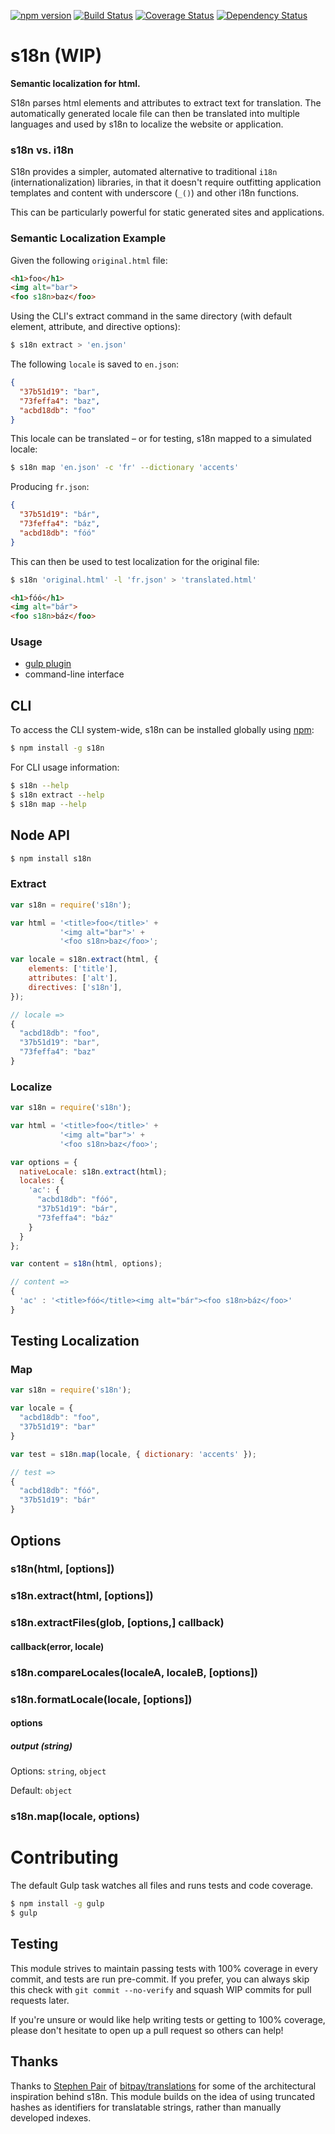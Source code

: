 [![npm version](https://badge.fury.io/js/s18n.svg)](https://www.npmjs.com/package/s18n) [![Build Status](https://travis-ci.org/bitjson/s18n.svg)](https://travis-ci.org/bitjson/s18n) [![Coverage Status](https://coveralls.io/repos/bitjson/s18n/badge.svg)](https://coveralls.io/r/bitjson/s18n) [![Dependency Status](https://david-dm.org/bitjson/s18n.svg)](https://david-dm.org/bitjson/s18n)

s18n (WIP)
==========

**Semantic localization for html.**

S18n parses html elements and attributes to extract text for translation. The automatically generated locale file can then be translated into multiple languages and used by s18n to localize the website or application.

### s18n vs. i18n

S18n provides a simpler, automated alternative to traditional `i18n` (internationalization) libraries, in that it doesn't require outfitting application templates and content with underscore (`_()`) and other i18n functions.

This can be particularly powerful for static generated sites and applications.

### Semantic Localization Example

Given the following `original.html` file:

```html
<h1>foo</h1>
<img alt="bar">
<foo s18n>baz</foo>
```

Using the CLI's extract command in the same directory (with default element, attribute, and directive options):

```bash
$ s18n extract > 'en.json'
```

The following `locale` is saved to `en.json`:

```json
{
  "37b51d19": "bar",
  "73feffa4": "baz",
  "acbd18db": "foo"
}
```

This locale can be translated – or for testing, s18n mapped to a simulated locale:

```bash
$ s18n map 'en.json' -c 'fr' --dictionary 'accents'
```

Producing `fr.json`:

```json
{
  "37b51d19": "bár",
  "73feffa4": "báz",
  "acbd18db": "fóó"
}
```

This can then be used to test localization for the original file:

```bash
$ s18n 'original.html' -l 'fr.json' > 'translated.html'
```

```html
<h1>fóó</h1>
<img alt="bár">
<foo s18n>báz</foo>
```

### Usage

-	[gulp plugin](https://github.com/bitjson/gulp-s18n)
-	command-line interface

CLI
---

To access the CLI system-wide, s18n can be installed globally using [npm](https://docs.npmjs.com/getting-started/installing-node):

```bash
$ npm install -g s18n
```

For CLI usage information:

```bash
$ s18n --help
$ s18n extract --help
$ s18n map --help
```

Node API
--------

```bash
$ npm install s18n
```

### Extract

```js
var s18n = require('s18n');

var html = '<title>foo</title>' +
           '<img alt="bar">' +
           '<foo s18n>baz</foo>';

var locale = s18n.extract(html, {
    elements: ['title'],
    attributes: ['alt'],
    directives: ['s18n'],
});

// locale =>
{
  "acbd18db": "foo",
  "37b51d19": "bar",
  "73feffa4": "baz"
}
```

### Localize

```js
var s18n = require('s18n');

var html = '<title>foo</title>' +
           '<img alt="bar">' +
           '<foo s18n>baz</foo>';

var options = {
  nativeLocale: s18n.extract(html);
  locales: {
    'ac': {
      "acbd18db": "fóó",
      "37b51d19": "bár",
      "73feffa4": "báz"
    }
  }
};

var content = s18n(html, options);

// content =>
{
  'ac' : '<title>fóó</title><img alt="bár"><foo s18n>báz</foo>'
}

```

Testing Localization
--------------------

### Map

```js
var s18n = require('s18n');

var locale = {
  "acbd18db": "foo",
  "37b51d19": "bar"
}

var test = s18n.map(locale, { dictionary: 'accents' });

// test =>
{
  "acbd18db": "fóó",
  "37b51d19": "bár"
}

```

Options
-------

### s18n(html, [options])

### s18n.extract(html, [options])

### s18n.extractFiles(glob, [options,] callback)

#### callback(error, locale)

### s18n.compareLocales(localeA, localeB, [options])

### s18n.formatLocale(locale, [options])

#### options

##### output *(string)*

Options: `string`, `object`

Default: `object`

### s18n.map(locale, options)

Contributing
============

The default Gulp task watches all files and runs tests and code coverage.

```bash
$ npm install -g gulp
$ gulp
```

Testing
-------

This module strives to maintain passing tests with 100% coverage in every commit, and tests are run pre-commit. If you prefer, you can always skip this check with `git commit --no-verify` and squash WIP commits for pull requests later.

If you're unsure or would like help writing tests or getting to 100% coverage, please don't hesitate to open up a pull request so others can help!

Thanks
------

Thanks to [Stephen Pair](https://github.com/gasteve) of [bitpay/translations](https://github.com/bitpay/translations) for some of the architectural inspiration behind s18n. This module builds on the idea of using truncated hashes as identifiers for translatable strings, rather than manually developed indexes.
